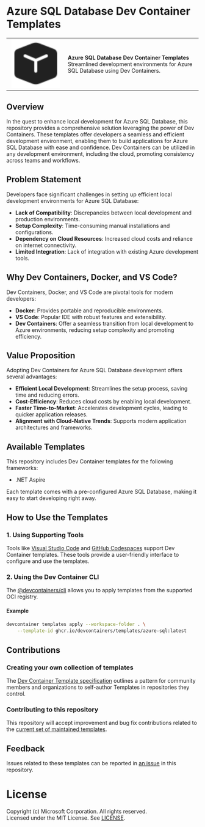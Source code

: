 # Azure SQL Database Dev Container Templates

<table style="width: 100%; border-style: none;"><tr>
<td style="width: 140px; text-align: center;"><a href="https://github.com/devcontainers"><img width="128px" src="https://raw.githubusercontent.com/microsoft/fluentui-system-icons/78c9587b995299d5bfc007a0077773556ecb0994/assets/Cube/SVG/ic_fluent_cube_32_filled.svg" alt="devcontainers organization logo"/></a></td>
<td>
<strong>Azure SQL Database Dev Container Templates</strong><br />
Streamlined development environments for Azure SQL Database using Dev Containers.
</td>
</tr></table>

## Overview

In the quest to enhance local development for Azure SQL Database, this repository provides a comprehensive solution leveraging the power of Dev Containers. These templates offer developers a seamless and efficient development environment, enabling them to build applications for Azure SQL Database with ease and confidence. Dev Containers can be utilized in any development environment, including the cloud, promoting consistency across teams and workflows.

## Problem Statement

Developers face significant challenges in setting up efficient local development environments for Azure SQL Database:

- **Lack of Compatibility**: Discrepancies between local development and production environments.
- **Setup Complexity**: Time-consuming manual installations and configurations.
- **Dependency on Cloud Resources**: Increased cloud costs and reliance on internet connectivity.
- **Limited Integration**: Lack of integration with existing Azure development tools.

## Why Dev Containers, Docker, and VS Code?

Dev Containers, Docker, and VS Code are pivotal tools for modern developers:

- **Docker**: Provides portable and reproducible environments.
- **VS Code**: Popular IDE with robust features and extensibility.
- **Dev Containers**: Offer a seamless transition from local development to Azure environments, reducing setup complexity and promoting efficiency.

## Value Proposition

Adopting Dev Containers for Azure SQL Database development offers several advantages:

- **Efficient Local Development**: Streamlines the setup process, saving time and reducing errors.
- **Cost-Efficiency**: Reduces cloud costs by enabling local development.
- **Faster Time-to-Market**: Accelerates development cycles, leading to quicker application releases.
- **Alignment with Cloud-Native Trends**: Supports modern application architectures and frameworks.

## Available Templates

This repository includes Dev Container templates for the following frameworks:

- .NET Aspire

Each template comes with a pre-configured Azure SQL Database, making it easy to start developing right away.

## How to Use the Templates

### 1. Using Supporting Tools

Tools like [Visual Studio Code](https://code.visualstudio.com/) and [GitHub Codespaces](https://docs.github.com/en/codespaces/overview) support Dev Container templates. These tools provide a user-friendly interface to configure and use the templates.

### 2. Using the Dev Container CLI

The [@devcontainers/cli](https://containers.dev/supporting#devcontainer-cli) allows you to apply templates from the supported OCI registry.

#### Example

```sh
devcontainer templates apply --workspace-folder . \
    --template-id ghcr.io/devcontainers/templates/azure-sql:latest
```

## Contributions

### Creating your own collection of templates

The [Dev Container Template specification](https://containers.dev/implementors/templates-distribution/#distribution) outlines a pattern for community members and organizations to self-author Templates in repositories they control.

### Contributing to this repository

This repository will accept improvement and bug fix contributions related to the
[current set of maintained templates](./src).

## Feedback

Issues related to these templates can be reported in [an issue](https://github.com/microsoft/azuresql-devcontainers/issues) in this repository.

# License
Copyright (c) Microsoft Corporation. All rights reserved. <br />
Licensed under the MIT License. See [LICENSE](LICENSE).